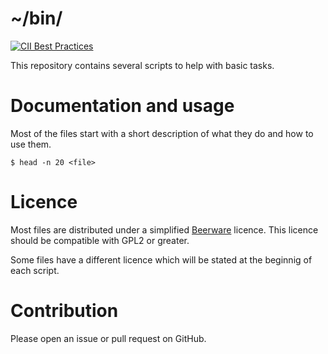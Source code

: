 # ~/bin/

[![CII Best Practices](https://bestpractices.coreinfrastructure.org/projects/306/badge)](https://bestpractices.coreinfrastructure.org/projects/306)

This repository contains several scripts to help with basic tasks.

# Documentation and usage

Most of the files start with a short description of what they do and how to use them.

    $ head -n 20 <file>

# Licence

Most files are distributed under a simplified [Beerware](https://en.wikipedia.org/wiki/Beerware) licence.
This licence should be compatible with GPL2 or greater.

Some files have a different licence which will be stated at the beginnig of each script.

# Contribution

Please open an issue or pull request on GitHub.
